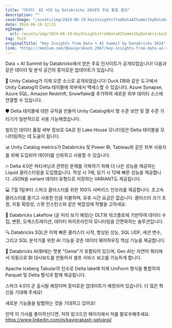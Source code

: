 ```yaml
---
title: "데이터  AI 서밋 by Databricks 2024의 주요 통찰 결과"
description: ""
coverImage: "/assets/img/2024-06-19-KeyInsightsfromDataAISummitbyDatabricks2024_0.png"
date: 2024-06-19 12:21
ogImage:
  url: /assets/img/2024-06-19-KeyInsightsfromDataAISummitbyDatabricks2024_0.png
tag: Tech
originalTitle: "Key Insights from Data + AI Summit by Databricks 2024"
link: "https://medium.com/@kaviprakash.2007/key-insights-from-data-ai-summit-by-databricks-2024-35302945a202"
---
```


Data + AI Summit by Databricks에서 얻은 주요 인사이트가 공개되었습니다! 다음과 같은 데이터 및 분석 공간의 흥미로운 업데이트가 있습니다.

🚀 Unity Catalog가 이제 오픈 소스로 공개되었습니다! Duck DB와 같은 도구에서 Unity Catalog의 Delta 테이블에 외부에서 액세스할 수 있습니다. Azure Synapse, Azure SQL, Amazon Redshift, Snowflake를 추가하여 새로운 외부 데이터 소스에 연결할 수 있습니다.

🛡️ Delta 테이블에 대한 규칙을 만들어 Unity Catalog에서 행 수준 보안 및 열 수준 가리기가 일반적으로 사용 가능해졌습니다.

빌트인 데이터 품질 세부 정보로 GA로 된 Lake House 모니터링은 Delta 테이블을 모니터링하는 데 도움이 됩니다.

<div class="content-ad"></div>

📊 Unity Catalog metrics가 Databricks 및 Power BI, Tableau와 같은 외부 사용자를 위해 도입되어 데이터를 신뢰하고 사용할 수 있습니다.

🔥 Delta 4.0은 파티셔닝과 관련된 문제를 극복하기 위해 더 나은 성능을 제공하는 Liquid 클러스터링을 도입했습니다. 작성 시 7배, 읽기 시 12배 빠른 성능을 제공합니다. JSON을 variant 데이터 유형으로 저장하는 VARIANT도 제공됩니다.

💻 7월 1일부터 스파크 클러스터를 위한 100% 서버리스 인프라를 제공합니다. 초고속 클러스터를 즐기고 사용한 만큼 지불하며, 유휴 시간 요금은 없습니다. 클러스터 크기 조정, 자동 확장성, 스팟 인스턴스와 같은 복잡성에 작별을 고하세요.

🔄 Databricks Lakeflow (곧 미리 보기 예정)는 DLT와 워크플로에 기반하여 데이터 수집, 변환, 오케스트레이션, 데이터 파이프라인의 모니터링을 간편화하는 솔루션입니다.

<div class="content-ad"></div>

🔍 Databricks SQL은 이제 빠른 클러스터 시작, 향상된 성능, SQL UDF, 세션 변수, 그리고 SQL 분석가를 위한 AI 기능을 갖춘 데이터 웨어하우징 핵심 기능을 제공합니다.

🤖 Databricks AI/BI에는 챗봇 "Genie"가 포함되어 있으며, Gen AI는 자연어 쿼리에서 자동으로 BI 대시보드를 만들어서 셀프 서비스 보고를 가능하게 합니다.

Apache Iceberg Tabular의 인수로 Delta lake에 이제 UniForm 형식을 통합하여 Parquet 및 Delta 형식과 함께 제공됩니다.

스파크 4.0이 곧 출시될 예정이며 흥미로운 업데이트가 예정되어 있습니다. 더 많은 혁신을 기대해 주세요!

<div class="content-ad"></div>

새로운 기능들을 탐험하는 것을 기대하고 있어요!

만약 이 기사를 좋아하신다면, 저의 링크드인 페이지에서 저를 팔로우해주세요. https://www.linkedin.com/in/kaviprakash-selvaraj/
